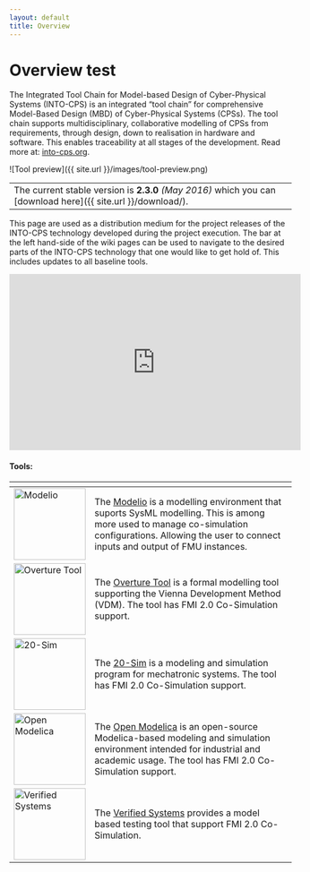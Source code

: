 ```yaml
---
layout: default
title: Overview
---
```


<link rel="stylesheet" href="css/releases.css">
<script src="https://code.jquery.com/jquery-1.11.1.min.js">
</script>
<script src="javascripts/moment-with-langs.js"></script>
<script src="javascripts/github-releases.js"></script>
<script>updateFrontPage();</script>


# Overview test

The Integrated Tool Chain for Model-based Design of Cyber-Physical Systems (INTO-CPS) is an integrated “tool chain” for comprehensive Model-Based Design (MBD) of Cyber-Physical Systems (CPSs). The tool chain supports multidisciplinary, collaborative modelling of CPSs from requirements, through design, down to realisation in hardware and software. This enables traceability at all stages of the development. Read more at: [into-cps.org](http://into-cps.org/).

![Tool preview]({{ site.url }}/images/tool-preview.png)

||
|----|
| The current stable version is <strong id="current-release-version">2.3.0</strong> <i id="current-release-data"> (May 2016) </i> which you can [download here]({{ site.url }}/download/).|

<div id="current-release"></div>

This page are used as a distribution medium for the project releases of the INTO-CPS technology developed during the project execution. The bar at the left hand-side of the wiki pages can be used to navigate to the desired parts of the INTO-CPS technology that one would like to get hold of. This includes updates to all baseline tools.

<div align="center">
<iframe width="520" align="middle" height="315" src="https://www.youtube.com/embed/0Q47MiMFTdU" frameborder="0" allowfullscreen></iframe>
</div>

#### Tools:
<table>
  <thead>
    <tr>
      <th></th>
      <th></th>
    </tr>
  </thead>
  <tbody>
		   <tr>
      <td><a href="https://www.modelio.org/"> <img src="{{ site.url }}/images/modelio.png" width="128" alt="Modelio"> </a></td>
			<td>The <a href="https://www.modelio.org/">Modelio</a> is a modelling environment that suports SysML modelling. This is among more used to manage co-simulation configurations. Allowing the user to connect inputs and output of FMU instances.</td>
    </tr>
    <tr>
      <td><a href="http://overturetool.org"> <img src="{{ site.url }}/images/overture.png" width="128" alt="Overture Tool"> </a></td>
			<td>The <a href="http://overturetool.org">Overture Tool</a> is a formal modelling tool supporting the Vienna Development Method (VDM). The tool has FMI 2.0 Co-Simulation support.</td>
    </tr>
		<tr>
			<td><a href="http://20sim.com"> <img src="{{ site.url }}/images/20sim.jpeg" width="128" alt="20-Sim"> </a></td>
			<td>The <a href="http://20sim.com">20-Sim</a> is a modeling and simulation program for mechatronic systems. The tool has FMI 2.0 Co-Simulation support.</td>		
    </tr>
		<tr>
			<td><a href="https://openmodelica.org/"> <img src="{{ site.url }}/images/openmodelica.png" width="128" alt="Open Modelica"> </a></td>
			<td>The <a href="https://openmodelica.org/">Open Modelica</a> is an open-source Modelica-based modeling and simulation environment intended for industrial and academic usage. The tool has FMI 2.0 Co-Simulation support.</td>		
    </tr>
			<tr>
			<td><a href="https://www.verified.de"> <img src="{{ site.url }}/images/verified.png" width="128" alt="Verified Systems"> </a></td>
			<td>The <a href="https://www.verified.de">Verified Systems</a> provides a model based testing tool that support FMI 2.0 Co-Simulation.</td>		
    </tr>
  </tbody>
</table>




